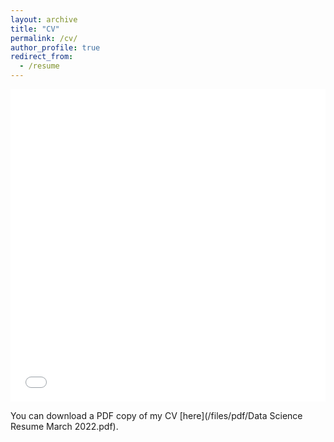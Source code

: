 ```yaml
---
layout: archive
title: "CV"
permalink: /cv/
author_profile: true
redirect_from:
  - /resume
---
```


<iframe src="/files/pdf/Data Science Resume March 2022.pdf" width="100%" height="500" frameborder="no" border="0" marginwidth="0" marginheight="0"></iframe>

You can download a PDF copy of my CV [here](/files/pdf/Data Science Resume March 2022.pdf).
